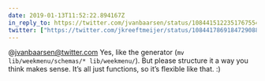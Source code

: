 ```yaml
---
date: 2019-01-13T11:52:22.894167Z
in_reply_to: https://twitter.com/jvanbaarsen/status/1084415122351767554
twitter: ["https://twitter.com/jkreeftmeijer/status/1084417869184729088"]
---
```

@jvanbaarsen@twitter.com Yes, like the generator (`mv lib/weekmenu/schemas/* lib/weekmenu/`). But please structure it a way you think makes sense. It’s all just functions, so it’s flexible like that. :)
